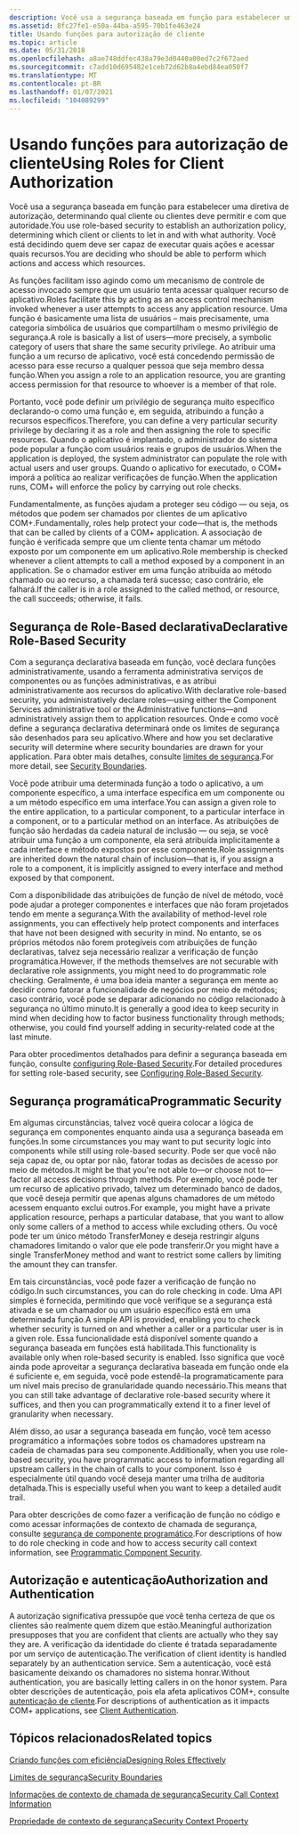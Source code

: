 ```yaml
---
description: Você usa a segurança baseada em função para estabelecer uma diretiva de autorização, determinando qual cliente ou clientes deve permitir e com que autoridade. Você está decidindo quem deve ser capaz de executar quais ações e acessar quais recursos.
ms.assetid: 8fc27fe1-e50a-44ba-a595-70b1fe463e24
title: Usando funções para autorização de cliente
ms.topic: article
ms.date: 05/31/2018
ms.openlocfilehash: a8ae748ddfec438a79e3d0440a00ed7c2f672aed
ms.sourcegitcommit: c7add10d695482e1ceb72d62b8a4ebd84ea050f7
ms.translationtype: MT
ms.contentlocale: pt-BR
ms.lasthandoff: 01/07/2021
ms.locfileid: "104089299"
---
```

# <a name="using-roles-for-client-authorization"></a><span data-ttu-id="e2139-104">Usando funções para autorização de cliente</span><span class="sxs-lookup"><span data-stu-id="e2139-104">Using Roles for Client Authorization</span></span>

<span data-ttu-id="e2139-105">Você usa a segurança baseada em função para estabelecer uma diretiva de autorização, determinando qual cliente ou clientes deve permitir e com que autoridade.</span><span class="sxs-lookup"><span data-stu-id="e2139-105">You use role-based security to establish an authorization policy, determining which client or clients to let in and with what authority.</span></span> <span data-ttu-id="e2139-106">Você está decidindo quem deve ser capaz de executar quais ações e acessar quais recursos.</span><span class="sxs-lookup"><span data-stu-id="e2139-106">You are deciding who should be able to perform which actions and access which resources.</span></span>

<span data-ttu-id="e2139-107">As funções facilitam isso agindo como um mecanismo de controle de acesso invocado sempre que um usuário tenta acessar qualquer recurso de aplicativo.</span><span class="sxs-lookup"><span data-stu-id="e2139-107">Roles facilitate this by acting as an access control mechanism invoked whenever a user attempts to access any application resource.</span></span> <span data-ttu-id="e2139-108">Uma função é basicamente uma lista de usuários – mais precisamente, uma categoria simbólica de usuários que compartilham o mesmo privilégio de segurança.</span><span class="sxs-lookup"><span data-stu-id="e2139-108">A role is basically a list of users—more precisely, a symbolic category of users that share the same security privilege.</span></span> <span data-ttu-id="e2139-109">Ao atribuir uma função a um recurso de aplicativo, você está concedendo permissão de acesso para esse recurso a qualquer pessoa que seja membro dessa função.</span><span class="sxs-lookup"><span data-stu-id="e2139-109">When you assign a role to an application resource, you are granting access permission for that resource to whoever is a member of that role.</span></span>

<span data-ttu-id="e2139-110">Portanto, você pode definir um privilégio de segurança muito específico declarando-o como uma função e, em seguida, atribuindo a função a recursos específicos.</span><span class="sxs-lookup"><span data-stu-id="e2139-110">Therefore, you can define a very particular security privilege by declaring it as a role and then assigning the role to specific resources.</span></span> <span data-ttu-id="e2139-111">Quando o aplicativo é implantado, o administrador do sistema pode popular a função com usuários reais e grupos de usuários.</span><span class="sxs-lookup"><span data-stu-id="e2139-111">When the application is deployed, the system administrator can populate the role with actual users and user groups.</span></span> <span data-ttu-id="e2139-112">Quando o aplicativo for executado, o COM+ imporá a política ao realizar verificações de função.</span><span class="sxs-lookup"><span data-stu-id="e2139-112">When the application runs, COM+ will enforce the policy by carrying out role checks.</span></span>

<span data-ttu-id="e2139-113">Fundamentalmente, as funções ajudam a proteger seu código — ou seja, os métodos que podem ser chamados por clientes de um aplicativo COM+.</span><span class="sxs-lookup"><span data-stu-id="e2139-113">Fundamentally, roles help protect your code—that is, the methods that can be called by clients of a COM+ application.</span></span> <span data-ttu-id="e2139-114">A associação de função é verificada sempre que um cliente tenta chamar um método exposto por um componente em um aplicativo.</span><span class="sxs-lookup"><span data-stu-id="e2139-114">Role membership is checked whenever a client attempts to call a method exposed by a component in an application.</span></span> <span data-ttu-id="e2139-115">Se o chamador estiver em uma função atribuída ao método chamado ou ao recurso, a chamada terá sucesso; caso contrário, ele falhará.</span><span class="sxs-lookup"><span data-stu-id="e2139-115">If the caller is in a role assigned to the called method, or resource, the call succeeds; otherwise, it fails.</span></span>

## <a name="declarative-role-based-security"></a><span data-ttu-id="e2139-116">Segurança de Role-Based declarativa</span><span class="sxs-lookup"><span data-stu-id="e2139-116">Declarative Role-Based Security</span></span>

<span data-ttu-id="e2139-117">Com a segurança declarativa baseada em função, você declara funções administrativamente, usando a ferramenta administrativa serviços de componentes ou as funções administrativas, e as atribui administrativamente aos recursos do aplicativo.</span><span class="sxs-lookup"><span data-stu-id="e2139-117">With declarative role-based security, you administratively declare roles—using either the Component Services administrative tool or the Administrative functions—and administratively assign them to application resources.</span></span> <span data-ttu-id="e2139-118">Onde e como você define a segurança declarativa determinará onde os limites de segurança são desenhados para seu aplicativo.</span><span class="sxs-lookup"><span data-stu-id="e2139-118">Where and how you set declarative security will determine where security boundaries are drawn for your application.</span></span> <span data-ttu-id="e2139-119">Para obter mais detalhes, consulte [limites de segurança](security-boundaries.md).</span><span class="sxs-lookup"><span data-stu-id="e2139-119">For more detail, see [Security Boundaries](security-boundaries.md).</span></span>

<span data-ttu-id="e2139-120">Você pode atribuir uma determinada função a todo o aplicativo, a um componente específico, a uma interface específica em um componente ou a um método específico em uma interface.</span><span class="sxs-lookup"><span data-stu-id="e2139-120">You can assign a given role to the entire application, to a particular component, to a particular interface in a component, or to a particular method on an interface.</span></span> <span data-ttu-id="e2139-121">As atribuições de função são herdadas da cadeia natural de inclusão — ou seja, se você atribuir uma função a um componente, ela será atribuída implicitamente a cada interface e método expostos por esse componente.</span><span class="sxs-lookup"><span data-stu-id="e2139-121">Role assignments are inherited down the natural chain of inclusion—that is, if you assign a role to a component, it is implicitly assigned to every interface and method exposed by that component.</span></span>

<span data-ttu-id="e2139-122">Com a disponibilidade das atribuições de função de nível de método, você pode ajudar a proteger componentes e interfaces que não foram projetados tendo em mente a segurança.</span><span class="sxs-lookup"><span data-stu-id="e2139-122">With the availability of method-level role assignments, you can effectively help protect components and interfaces that have not been designed with security in mind.</span></span> <span data-ttu-id="e2139-123">No entanto, se os próprios métodos não forem protegíveis com atribuições de função declarativas, talvez seja necessário realizar a verificação de função programática.</span><span class="sxs-lookup"><span data-stu-id="e2139-123">However, if the methods themselves are not securable with declarative role assignments, you might need to do programmatic role checking.</span></span> <span data-ttu-id="e2139-124">Geralmente, é uma boa ideia manter a segurança em mente ao decidir como fatorar a funcionalidade de negócios por meio de métodos; caso contrário, você pode se deparar adicionando no código relacionado à segurança no último minuto.</span><span class="sxs-lookup"><span data-stu-id="e2139-124">It is generally a good idea to keep security in mind when deciding how to factor business functionality through methods; otherwise, you could find yourself adding in security-related code at the last minute.</span></span>

<span data-ttu-id="e2139-125">Para obter procedimentos detalhados para definir a segurança baseada em função, consulte [configuring Role-Based Security](configuring-role-based-security.md).</span><span class="sxs-lookup"><span data-stu-id="e2139-125">For detailed procedures for setting role-based security, see [Configuring Role-Based Security](configuring-role-based-security.md).</span></span>

## <a name="programmatic-security"></a><span data-ttu-id="e2139-126">Segurança programática</span><span class="sxs-lookup"><span data-stu-id="e2139-126">Programmatic Security</span></span>

<span data-ttu-id="e2139-127">Em algumas circunstâncias, talvez você queira colocar a lógica de segurança em componentes enquanto ainda usa a segurança baseada em funções.</span><span class="sxs-lookup"><span data-stu-id="e2139-127">In some circumstances you may want to put security logic into components while still using role-based security.</span></span> <span data-ttu-id="e2139-128">Pode ser que você não seja capaz de, ou optar por não, fatorar todas as decisões de acesso por meio de métodos.</span><span class="sxs-lookup"><span data-stu-id="e2139-128">It might be that you're not able to—or choose not to—factor all access decisions through methods.</span></span> <span data-ttu-id="e2139-129">Por exemplo, você pode ter um recurso de aplicativo privado, talvez um determinado banco de dados, que você deseja permitir que apenas alguns chamadores de um método acessem enquanto exclui outros.</span><span class="sxs-lookup"><span data-stu-id="e2139-129">For example, you might have a private application resource, perhaps a particular database, that you want to allow only some callers of a method to access while excluding others.</span></span> <span data-ttu-id="e2139-130">Ou você pode ter um único método TransferMoney e deseja restringir alguns chamadores limitando o valor que ele pode transferir.</span><span class="sxs-lookup"><span data-stu-id="e2139-130">Or you might have a single TransferMoney method and want to restrict some callers by limiting the amount they can transfer.</span></span>

<span data-ttu-id="e2139-131">Em tais circunstâncias, você pode fazer a verificação de função no código.</span><span class="sxs-lookup"><span data-stu-id="e2139-131">In such circumstances, you can do role checking in code.</span></span> <span data-ttu-id="e2139-132">Uma API simples é fornecida, permitindo que você verifique se a segurança está ativada e se um chamador ou um usuário específico está em uma determinada função.</span><span class="sxs-lookup"><span data-stu-id="e2139-132">A simple API is provided, enabling you to check whether security is turned on and whether a caller or a particular user is in a given role.</span></span> <span data-ttu-id="e2139-133">Essa funcionalidade está disponível somente quando a segurança baseada em funções está habilitada.</span><span class="sxs-lookup"><span data-stu-id="e2139-133">This functionality is available only when role-based security is enabled.</span></span> <span data-ttu-id="e2139-134">Isso significa que você ainda pode aproveitar a segurança declarativa baseada em função onde ela é suficiente e, em seguida, você pode estendê-la programaticamente para um nível mais preciso de granularidade quando necessário.</span><span class="sxs-lookup"><span data-stu-id="e2139-134">This means that you can still take advantage of declarative role-based security where it suffices, and then you can programmatically extend it to a finer level of granularity when necessary.</span></span>

<span data-ttu-id="e2139-135">Além disso, ao usar a segurança baseada em função, você tem acesso programático a informações sobre todos os chamadores upstream na cadeia de chamadas para seu componente.</span><span class="sxs-lookup"><span data-stu-id="e2139-135">Additionally, when you use role-based security, you have programmatic access to information regarding all upstream callers in the chain of calls to your component.</span></span> <span data-ttu-id="e2139-136">Isso é especialmente útil quando você deseja manter uma trilha de auditoria detalhada.</span><span class="sxs-lookup"><span data-stu-id="e2139-136">This is especially useful when you want to keep a detailed audit trail.</span></span>

<span data-ttu-id="e2139-137">Para obter descrições de como fazer a verificação de função no código e como acessar informações de contexto de chamada de segurança, consulte [segurança de componente programático](programmatic-component-security.md).</span><span class="sxs-lookup"><span data-stu-id="e2139-137">For descriptions of how to do role checking in code and how to access security call context information, see [Programmatic Component Security](programmatic-component-security.md).</span></span>

## <a name="authorization-and-authentication"></a><span data-ttu-id="e2139-138">Autorização e autenticação</span><span class="sxs-lookup"><span data-stu-id="e2139-138">Authorization and Authentication</span></span>

<span data-ttu-id="e2139-139">A autorização significativa pressupõe que você tenha certeza de que os clientes são realmente quem dizem que estão.</span><span class="sxs-lookup"><span data-stu-id="e2139-139">Meaningful authorization presupposes that you are confident that clients are actually who they say they are.</span></span> <span data-ttu-id="e2139-140">A verificação da identidade do cliente é tratada separadamente por um serviço de autenticação.</span><span class="sxs-lookup"><span data-stu-id="e2139-140">The verification of client identity is handled separately by an authentication service.</span></span> <span data-ttu-id="e2139-141">Sem a autenticação, você está basicamente deixando os chamadores no sistema honrar.</span><span class="sxs-lookup"><span data-stu-id="e2139-141">Without authentication, you are basically letting callers in on the honor system.</span></span> <span data-ttu-id="e2139-142">Para obter descrições de autenticação, pois ela afeta aplicativos COM+, consulte [autenticação de cliente](client-authentication.md).</span><span class="sxs-lookup"><span data-stu-id="e2139-142">For descriptions of authentication as it impacts COM+ applications, see [Client Authentication](client-authentication.md).</span></span>

## <a name="related-topics"></a><span data-ttu-id="e2139-143">Tópicos relacionados</span><span class="sxs-lookup"><span data-stu-id="e2139-143">Related topics</span></span>

<dl> <dt>

[<span data-ttu-id="e2139-144">Criando funções com eficiência</span><span class="sxs-lookup"><span data-stu-id="e2139-144">Designing Roles Effectively</span></span>](designing-roles-effectively.md)
</dt> <dt>

[<span data-ttu-id="e2139-145">Limites de segurança</span><span class="sxs-lookup"><span data-stu-id="e2139-145">Security Boundaries</span></span>](security-boundaries.md)
</dt> <dt>

[<span data-ttu-id="e2139-146">Informações de contexto de chamada de segurança</span><span class="sxs-lookup"><span data-stu-id="e2139-146">Security Call Context Information</span></span>](security-call-context-information.md)
</dt> <dt>

[<span data-ttu-id="e2139-147">Propriedade de contexto de segurança</span><span class="sxs-lookup"><span data-stu-id="e2139-147">Security Context Property</span></span>](security-context-property.md)
</dt> </dl>

 

 



